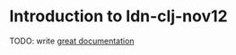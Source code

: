 # Introduction to ldn-clj-nov12

TODO: write [great documentation](http://jacobian.org/writing/great-documentation/what-to-write/)
